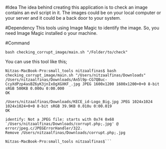 #Idea
The idea behind creating this application is to check an image contains an evil script in it. The images could be on your local computer or your server and it could be a back door to your system.

#Dependency
This tools using Image Magic to identify the image. So, you need Image Magic installed o your machine.

#Command
```
bash checking_corrupt_image/main.sh "/Folder/to/check"
```

You can use this tool like this;
```
Nitzas-MacBook-Pro:small_tools nitzaalfinas$ bash checking_corrupt_image/main.sh "/Users/nitzaalfinas/Downloads"
/Users/nitzaalfinas/Downloads/An5l9p-CG7QBuc-CcyXdPzp4asBZ6yK3jnIxOgXGXKF_.jpg JPEG 1600x1200 1600x1200+0+0 8-bit sRGB 500KB 0.000u 0:00.000
OK

/Users/nitzaalfinas/Downloads/KECE_id-Logo_Big.jpg JPEG 1024x1024 1024x1024+0+0 8-bit sRGB 39.9KB 0.010u 0:00.019
OK

identify: Not a JPEG file: starts with 0x74 0x68 `/Users/nitzaalfinas/Downloads/corrupt.php;.jpg' @ error/jpeg.c/JPEGErrorHandler/322.
Remove /Users/nitzaalfinas/Downloads/corrupt.php;.jpg 

Nitzas-MacBook-Pro:small_tools nitzaalfinas$```


